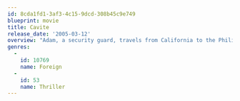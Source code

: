 ```yaml
---
id: 8cda1fd1-3af3-4c15-9dcd-308b45c9e749
blueprint: movie
title: Cavite
release_date: '2005-03-12'
overview: "Adam, a security guard, travels from California to the Philippines, his native land, for his father's funeral. He arrives in Manila. As he waits, a phone rings in his backpack; he answers it, and a male voice tells him that his mother and sister are captives and will be killed if Adam doesn't cooperate. Over the next hour, the voice sends Adam by bus, taxi, motorized tricycle, and on foot through an urban landscape of busy streets, cramped apartments, a fetid squatters' camp, a bank, a cockfighting arena, and a church. Adam's conversations with the voice cover murder, Islam, jihad, rebellion in Mindanao, and his family. What is it Adam will be commanded to do?"
genres:
  -
    id: 10769
    name: Foreign
  -
    id: 53
    name: Thriller
---
```

